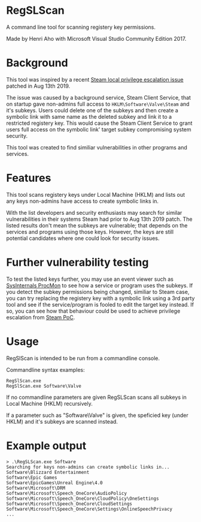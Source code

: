 # RegSLScan
A command line tool for scanning registery key permissions. 

Made by Henri Aho with Microsoft Visual Studio Community Edition 2017.

# Background
This tool was inspired by a recent [Steam local privilege escalation issue](https://amonitoring.ru/article/steamclient-0day/) patched in Aug 13th 2019.

The issue was caused by a background service, Steam Client Service, that on startup gave non-admins 
full access to ```HKLM\Software\Valve\Steam``` and it's subkeys. Users could delete one of the subkeys
and then create a symbolic link with same name as the deleted subkey and link it to a restricted registery key. 
This would cause the Steam Client Service to grant users full access on the symbolic link' target subkey
compromising system security.

This tool was created to find similiar vulnerabilities in other programs and services.

# Features
This tool scans registery keys under Local Machine (HKLM) and lists out any keys non-admins have access to create symbolic links in.

With the list developers and security enthusiasts may search for similar vulnerabilities in their systems Steam had prior to Aug 13th 2019 patch. The listed results don't mean the subkeys are vulnerable; that depends on the services and programs using those keys. However, the keys are still potential candidates where one could look for security issues.

# Further vulnerability testing
To test the listed keys further, you may use an event viewer such as [SysInternals ProcMon](https://docs.microsoft.com/en-us/sysinternals/downloads/procmon) to see how a service or program uses the subkeys. If you detect the subkey permissions being changed, similiar to Steam case, you can try replacing the registery key with a symbolic link using a 3rd party tool and see if the service/program is fooled to edit the target key instead. If so, you can see how that behaviour could be used to achieve privilege escalation from [Steam PoC](https://gist.github.com/enigma0x3/03f065be011c5980b96855e2741bf302).

# Usage
RegSlScan is intended to be run from a commandline console.

Commandline syntax examples:
```
RegSlScan.exe
RegSlScan.exe Software\Valve
```

If no commandline parameters are given RegSLScan scans all subkeys in Local Machine (HKLM) recursively.

If a parameter such as "Software\Valve" is given, the speficied key (under HKLM) and it's subkeys are scanned instead.



# Example output
```
> .\RegSLScan.exe Software
Searching for keys non-admins can create symbolic links in...
Software\Blizzard Entertainment
Software\Epic Games
Software\EpicGames\Unreal Engine\4.0
Software\Microsoft\DRM
Software\Microsoft\Speech_OneCore\AudioPolicy
Software\Microsoft\Speech_OneCore\CloudPolicy\OneSettings
Software\Microsoft\Speech_OneCore\CloudSettings
Software\Microsoft\Speech_OneCore\Settings\OnlineSpeechPrivacy
...
```
